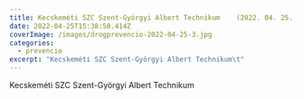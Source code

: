 ```yaml
---
title: Kecskeméti SZC Szent-Györgyi Albert Technikum	(2022. 04. 25.)
date: 2022-04-25T15:38:58.414Z
coverImage: /images/drogprevencio-2022-04-25-3.jpg
categories:
  - prevencio
excerpt: "Kecskeméti SZC Szent-Györgyi Albert Technikum\t"
---
```

Kecskeméti SZC Szent-Györgyi Albert Technikum